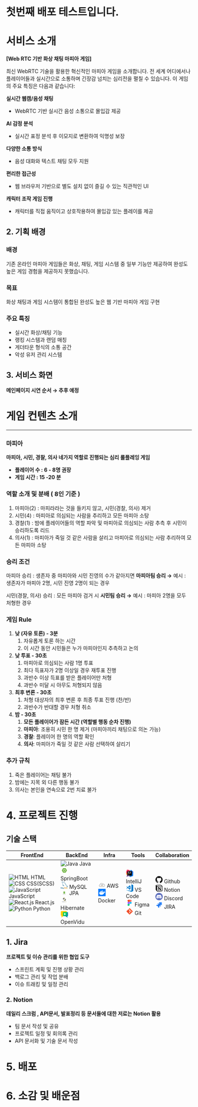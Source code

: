 # 첫번째 배포 테스트입니다.

# 서비스 소개

**[Web RTC 기반 화상 채팅 마피아 게임]**

최신 WebRTC 기술을 활용한 혁신적인 마피아 게임을 소개합니다. 전 세계 어디에서나 플레이어들과 실시간으로 소통하며 긴장감 넘치는 심리전을 펼칠 수 있습니다. 이 게임의 주요
특징은 다음과 같습니다:

**실시간 웹캠/음성 채팅**

- WebRTC 기반 실시간 음성 소통으로 몰입감 제공

**AI 감정 분석**

- 실시간 표정 분석 후 이모지로 변환하여 익명성 보장

**다양한 소통 방식**

- 음성 대화와 텍스트 채팅 모두 지원

**편리한 접근성**

- 웹 브라우저 기반으로 별도 설치 없이 즐길 수 있는 직관적인 UI

**캐릭터 조작 게임 진행**

- 캐릭터를 직접 움직이고 상호작용하여 몰입감 있는 플레이를 제공

## 2. 기획 배경

### 배경

기존 온라인 마피아 게임들은 화상, 채팅, 게임 시스템 중 일부 기능만 제공하여 완성도 높은 게임 경험을 제공하지 못했습니다.

### 목표

화상 채팅과 게임 시스템이 통합된 완성도 높은 웹 기반 마피아 게임 구현

### 주요 특징

- 실시간 화상/채팅 기능
- 랭킹 시스템과 랜덤 매칭
- 게더타운 형식의 소통 공간
- 악성 유저 관리 시스템

## 3. 서비스 화면

**메인페이지 시연 순서 → 추후 예정**

# 게임 컨텐츠 소개

---

### 마피아

**마피아, 시민, 경찰, 의사 네가지 역할로 진행되는 심리 롤플레잉 게임**

- **플레이어 수 : 6 - 8명 권장**
- **게임 시간 : 15 -20 분**

### 역할 소개 및 분배 ( 8인 기준 )

1. 마피아(2) : 마피라라는 것을 들키지 않고, 시민(경찰, 의사) 제거
2. 시민(4) : 마피아로 의심되는 사람을 추리하고 모든 마피아 소탕
3. 경찰(1) : 밤에 플레이어들의 역할 파악 및 마피아로 의심되는 사람 추측 후 시민이 승리하도록 리드
4. 의사(1) : 마피아가 죽일 것 같은 사람을 살리고 마피아로 의심되는 사람 추리하여 모든 마피아 소탕

### 승리 조건

마피아 승리 : 생존자 중 마피아와 시민 진영의 수가 같아지면 **마피아팀 승리
→**  예시 : 생존자가 마피아 2명, 시민 진영 2명이 되는 경우

시민(경찰, 의사) 승리 : 모든 마피아 검거 시 **시민팀 승리
→** 예시 : 마피아 2명을 모두 처형한 경우

### 게임 Rule

1. **낮 (자유 토론)  - 3분**
    1. 자유롭게 토론 하는 시간
    2. 이 시간 동안 시민들은 누가 마피아인지 추측하고 논의
2. **낮 투표 - 30초**
    1. 마피아로 의심되는 사람 1명 투표
    2. 최다 득표자가 2명 이상일 경우 재투표 진행
    3. 과반수 이상 득표를 받은 플레이어만 처형
    4. 과반수 미달 시 아무도 처형되지 않음
3. **최후 변론 - 30초**
    1. 처형 대상자의 최후 변론 후 최종 투표 진행 (찬/반)
    2. 과반수가 반대할 경우 처형 취소
4. **밤 - 30초**
    1. **모든 플레이어가 잠든 시간 (역할별 행동 순차 진행)**
    2. **마피아**: 조용히 시민 한 명 제거 (마피아끼리 채팅으로 의논 가능)
    3. **경찰**: 플레이어 한 명의 역할 확인
    4. **의사**: 마피아가 죽일 것 같은 사람 선택하여 살리기

### 추가 규칙

1. 죽은 플레이어는 채팅 불가
2. 밤에는 지목 외 다른 행동 불가
3. 의사는 본인을 연속으로 2번 치료 불가

# 4. 프로젝트 진행

<h2>기술 스택</h2>

<div align="center">
  <table>
    <thead>
      <tr>
        <th>FrontEnd</th>
        <th>BackEnd</th>
        <th>Infra</th>
        <th>Tools</th>
        <th>Collaboration</th>
      </tr>
    </thead>
    <tbody>
      <tr>
        <td>
          <ul style="list-style: none; padding-left: 0; margin: 0; text-align: left;">
            <li><img src="https://img.icons8.com/color/48/000000/html-5.png" alt="HTML" width="20"/> HTML</li>
            <li><img src="https://img.icons8.com/color/48/000000/css3.png" alt="CSS" width="20"/> CSS(SCSS)</li>
            <li><img src="https://img.icons8.com/color/48/000000/javascript.png" alt="JavaScript" width="20"/> JavaScript</li>
            <li><img src="https://img.icons8.com/officel/48/000000/react.png" alt="React.js" width="20"/> React.js</li>
            <li><img src="https://img.icons8.com/color/48/000000/python.png" alt="Python" width="20"/> Python</li>
          </ul>
        </td>
        <td>
          <ul style="list-style: none; padding-left: 0; margin: 0; text-align: left;">
            <li><img src="https://img.icons8.com/color/48/000000/java-coffee-cup-logo.png" alt="Java" width="20"/> Java</li>
            <li><img src="icons/springboot.png" alt="SpringBoot" width="20"/> SpringBoot</li>
            <li><img src="icons/mysql.png" alt="MySQL" width="20"/> MySQL</li>
            <li><img src="icons/jpa.png" alt="JPA" width="20"/> JPA</li>
            <li><img src="icons/hibernate.png" alt="Hibernate" width="20"/> Hibernate</li>
            <li><img src="icons/openvidu.png" alt="OpenVidu" width="20"/> OpenVidu</li>
          </ul>
        </td>
        <td>
          <ul style="list-style: none; padding-left: 0; margin: 0; text-align: left;">
            <li><img src="icons/aws.png" alt="AWS" width="20"/> AWS</li>
            <li><img src="icons/docker.jpg" alt="Docker" width="20"/> Docker</li>
          </ul>
        </td>
        <td>
          <ul style="list-style: none; padding-left: 0; margin: 0; text-align: left;">
            <li><img src="icons/intellij.png" alt="AWS" width="20"/> IntelliJ</li>
            <li><img src="icons/vscode.png" alt="Docker" width="20"/> VS Code</li>
            <li><img src="icons/figma.png" alt="Docker" width="20"/> Figma</li>
            <li><img src="icons/git.png" alt="Docker" width="20"/> Git</li>
          </ul>
        </td>
        <td>
          <ul style="list-style: none; padding-left: 0; margin: 0; text-align: left;">
            <li><img src="icons/github.png" alt="AWS" width="20"/> Github</li>
            <li><img src="icons/notion.png" alt="Docker" width="20"/> Notion</li>
            <li><img src="icons/discord.png" alt="Docker" width="20"/> Discord</li>
            <li><img src="icons/jira.png" alt="Docker" width="20"/> JIRA</li>
          </ul>
        </td>
      </tr>
    </tbody>
  </table>
</div>

## 1. Jira

**프로젝트 및 이슈 관리를 위한 협업 도구**

- 스프린트 계획 및 진행 상황 관리
- 백로그 관리 및 작업 분배
- 이슈 트래킹 및 일정 관리

### 2. Notion

**데일리 스크럼 , API문서, 발표정리 등 문서들에 대한 저료는 Notion 활용**

- 팀 문서 작성 및 공유
- 프로젝트 일정 및 회의록 관리
- API 문서화 및 기술 문서 작성

# 5. 배포

# 6. 소감 및 배운점